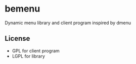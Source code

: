 bemenu
======

Dynamic menu library and client program inspired by dmenu

## License
* GPL for client program
* LGPL for library
